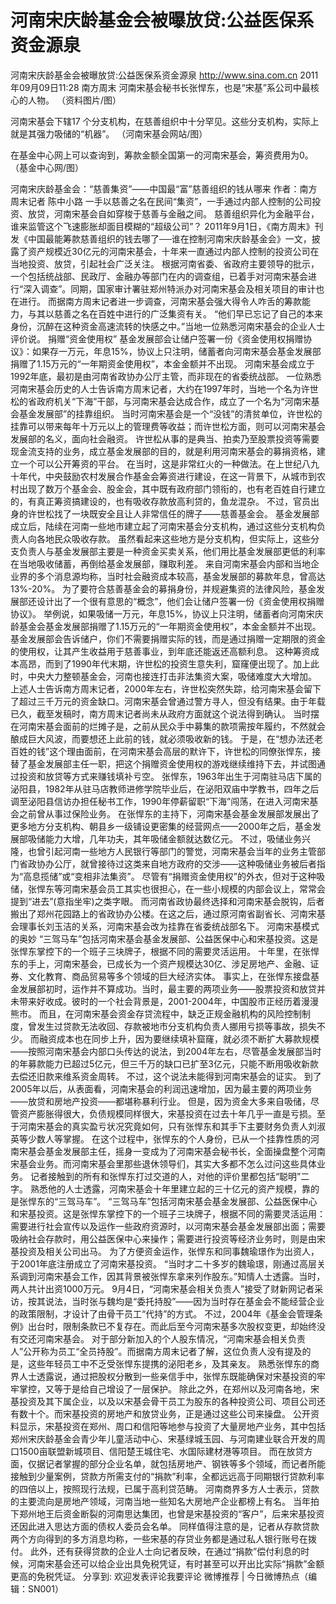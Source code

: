 # 河南宋庆龄基金会被曝放贷:公益医保系资金源泉

河南宋庆龄基金会被曝放贷:公益医保系资金源泉
http://www.sina.com.cn  2011年09月09日11:28  南方周末
河南宋基会秘书长张悍东，也是“宋基”系公司中最核心的人物。 （资料图片/图）

河南宋基会下辖17 个分支机构，在慈善组织中十分罕见。这些分支机构，实际上就是其强力吸储的“机器”。 （河南宋基会网站/图）

在基金中心网上可以查询到，筹款金额全国第一的河南宋基会，筹资费用为0。 （基金中心网/图）

河南宋庆龄基金会：“慈善集资”——中国最“富”慈善组织的钱从哪来
作者：南方周末记者 陈中小路
一手以慈善之名在民间“集资”，一手通过内部人控制的公司投资、放贷，河南宋基会自如穿梭于慈善与金融之间。
慈善组织异化为金融平台，谁来监管这个飞速膨胀却面目模糊的“超级公司”？
2011年9月1日，《南方周末》刊发《中国最能筹款慈善组织的钱去哪了──谁在控制河南宋庆龄基金会》一文，披露了资产规模近30亿元的河南宋基会，十年来一直通过内部人控制的投资公司在当地投资、放贷，引起社会广泛关注。
根据河南省委、省政府主要领导的批示，一个包括统战部、民政厅、金融办等部门在内的调查组，已着手对河南宋基会进行“深入调查”。同期，国家审计署驻郑州特派办对河南宋基会及相关项目的审计也在进行。
而据南方周末记者进一步调查，河南宋基会强大得令人咋舌的筹款能力，与其以慈善之名在百姓中进行的广泛集资有关。
“他们早已忘记了自己的本来身份，沉醉在这种资金高速流转的快感之中。”当地一位熟悉河南宋基会的企业人士评价说。
捐赠“资金使用权”
基金发展部会让储户签署一份《资金使用权捐赠协议》：如果存一万元，年息15%，协议上只注明，储蓄者向河南宋基会基金发展部捐赠了1.15万元的“一年期资金使用权”，本金金额并不出现。
河南宋基会成立于1992年底，最初是由河南省政协办公厅主管，而非现在的省委统战部。
一位熟悉河南宋基会历史的人士告诉南方周末记者，大约在1997年时，当地一个名为许世松的省政府机关“下海”干部，与河南宋基会达成合作，成立了一个名为“河南宋基会基金发展部”的挂靠组织。
当时河南宋基会是一个“没钱”的清贫单位，许世松的挂靠可以带来每年十万元以上的管理费等收益；而许世松方面，则可以河南宋基会发展部的名义，面向社会融资。
许世松从事的是典当、拍卖乃至股票投资等需要现金流支持的业务，成立基金发展部的目的，就是利用河南宋基会的募捐资格，建立一个可以公开筹资的平台。
在当时，这是非常红火的一种做法。在上世纪八九十年代，中央鼓励农村发展合作基金会筹资进行建设，在这一背景下，从城市到农村出现了数万个基金会、股金会，其中既有政府部门领衔的，也有老百姓自行建立的，有真正筹资搞建设的，也有吸收存款放高利贷的，鱼龙混杂。
不过，官员出身的许世松找了一块既安全且让人非常信任的牌子——慈善基金会。
基金发展部成立后，陆续在河南一些地市建立起了河南宋基会分支机构，通过这些分支机构负责人向各地民众吸收存款。
虽然看起来这些地方是分支机构，但实际上，这些分支负责人与基金发展部主要是一种资金买卖关系，他们用比基金发展部更低的利率在当地吸收储蓄，再倒给基金发展部，赚取利差。
来自河南宋基会内部和当地企业界的多个消息源均称，当时社会融资成本较高，基金发展部的募款年息，曾高达13%-20%。
为了要符合慈善基金会的募捐身份，并规避集资的法律风险，基金发展部还设计出了一个很有意思的“概念”，他们会让储户签署一份《资金使用权捐赠协议》。
举例说，如果吸储一万元，年息15%，协议上只注明，储蓄者向河南宋庆龄基金会基金发展部捐赠了1.15万元的“一年期资金使用权”，本金金额并不出现。
基金发展部会告诉储户，你们不需要捐赠实际的钱，而是通过捐赠一定期限的资金的使用权，让其产生收益用于慈善事业，到年底还能返还高额利息。
这种筹资成本高昂，而到了1990年代末期，许世松的投资生意失利，窟窿便出现了。加上此时，中央大力整顿基金会，河南也接连打击非法集资大案，吸储难度大大增加。
上述人士告诉南方周末记者，2000年左右，许世松突然失踪，给河南宋基会留下了超过三千万元的资金缺口。河南宋基会曾通过警方寻人，但没有结果。由于年载已久，截至发稿时，南方周末记者尚未从政府方面就这个说法得到确认。
当时摆在河南宋基会面前的烂摊子是，之前从民众手中募集的款项需按年履约，不然就会酿成巨大风波，而要想还上此前的钱，就必须吸收新的钱。
于是，在“想办法还老百姓的钱”这个理由面前，在河南宋基会高层的默许下，许世松的同僚张悍东，接替了基金发展部主任一职，把这个捐赠资金使用权的游戏继续维持下去，并试图通过投资和放贷等方式来赚钱填补亏空。
张悍东，1963年出生于河南驻马店下属的泌阳县，1982年从驻马店教师进修学院毕业后，在泌阳双庙中学教书，四年之后调至泌阳县信访办担任秘书工作，1990年停薪留职“下海”闯荡，在进入河南宋基会之前曾从事过保险业务。
在张悍东的主持下，河南宋基会基金发展部发展出了更多地方分支机构、朝县乡一级铺设更密集的经营网点——2000年之后，基金发展部吸储能力大增，几年功夫，其年吸储金额就达数亿元。
不过，吸储业务兴隆，也曾引起河南一些地方人民银行等部门的警觉，河南宋基会当年的业务主管部门省政协办公厅，就曾接待过这类来自地方政府的交涉——这种吸储业务被后者指为“高息揽储”或“变相非法集资”。
尽管有“捐赠资金使用权”的外衣，但对于这种吸储，张悍东等河南宋基会员工其实也很担心，在一些小规模的内部会议上，常常会提到“进去”(意指坐牢)之类字眼。
而河南省政协最终选择和河南宋基会脱钩，后者搬出了郑州花园路上的省政协办公楼。在这之后，通过原河南省副省长、河南宋基会理事长刘玉洁的关系，河南宋基会改为挂靠在省委统战部名下。
河南宋基模式的奥妙
“三驾马车”包括河南宋基会基金发展部、公益医保中心和宋基投资。这是张悍东掌控下的一个班子三块牌子，根据不同的需要灵活运用。
十年里，在张悍东的手上，河南宋基会，已成长为一个资产规模达30亿、涉足房地产、金融、证券、文化教育、商品贸易等多个领域的巨大经济实体。
事实上，在张悍东接盘基金发展部初时，运作并不算成功。当时，最主要的两项业务——股票投资和放贷并未带来好收成。彼时的一个社会背景是，2001-2004年，中国股市正经历着漫漫熊市。
而且，在河南宋基会资金存贷流程中，缺乏正规金融机构的风险控制制度，曾发生过贷款无法收回、存款被地市分支机构负责人挪用亏损等事故，损失不少。
而融资成本也在同步上升，因为要继续填补窟窿，就必须不断扩大募款规模——按照河南宋基会内部口头传达的说法，到2004年左右，尽管基金发展部当时的年募款能力已超过5亿元，但三千万的缺口已扩至3亿元，只能不断用吸收新款去偿还旧款来维系资金周转。
不过，这个说法未能得到河南宋基会的证实。
到了2005年以后，从表面看，河南宋基会的利润迅速增加，因为最主要的两项业务——放贷和房地产投资——都堪称暴利行业。
但是，因为资金大多来自吸储，尽管资产膨胀得很大，负债规模同样很大，宋基投资在过去十年几乎一直是亏损。至于河南宋基会的真实盈亏状况究竟如何，只有张悍东和其手下主要财务负责人刘淑英等少数人等掌握。
在这个过程中，张悍东的个人身份，已从一个挂靠性质的河南宋基会基金发展部主任，摇身一变成为了河南宋基会秘书长，全面操盘整个河南宋基会业务。而河南宋基会里那些退休领导们，其实大多都不怎么过问这些具体业务。
记者接触到的所有和张悍东打过交道的人，对他的评价里都包括“聪明”二字。
熟悉他的人士透露，河南宋基会十年里建立起的三十亿元的资产规模，靠的是张悍东的“三驾马车”。
“三驾马车”包括河南宋基会基金发展部、公益医保中心和宋基投资。这是张悍东掌控下的一个班子三块牌子，根据不同的需要灵活运用：需要进行社会宣传以及运作一些政府资源时，以河南宋基会基金发展部出面；需要吸纳社会存款时，用公益医保中心来操作；需要进行投资等经济业务时，则是由宋基投资及相关公司出马。
为了方便资金运作，张悍东和同事魏瑜璟作为出资人，于2001年底注册成立了河南宋基投资。
“当时才二十多岁的魏瑜璟，刚通过高层关系调到河南宋基会工作，因其背景被张悍东拿来列作股东。”知情人士透露。当时，两人共计出资1000万元。
9月4日，“河南宋基会相关负责人”接受了财新网记者采访，按其说法，当时张与魏均是“委托持股”——因为当时存在基金会不能经营企业的政策限制，才设计了由骨干员工“代持”的方式。
不过，2004年《基金会管理条例》出台时，限制条款已不复存在。而此后至今河南宋基多次股权变更，却始终没有交还河南宋基会。
对于部分新加入的个人股东情况，“河南宋基会相关负责人”公开称为员工“全员持股”。而据南方周末记者了解，这位负责人没有提及的是，这些年轻员工中不乏受张悍东提携的泌阳老乡，及其亲友。
熟悉张悍东的商界人士透露说，通过把股权分散到一些亲信手中，张悍东既能确保对宋基投资的牢牢掌控，又等于是给自己增设了一层保护。
除此之外，在郑州以及河南各地，宋基投资及其下属企业，以及以宋基会骨干员工为股东的各种投资公司、项目公司还有数十个。而宋基投资的房地产和放贷业务，正是通过这些公司来操盘。
公开资料显示，宋基投资在郑州、周口和信阳等地参与投资了大量房地产业务，其中包括郑州宋庆龄基金会青少年儿童活动中心、宋基绿城玉园、与河南建业联合开发的周口1500亩联盟新城项目、信阳楚王城住宅、水国际建材港等项目。
而在放贷方面，仅据记者掌握的部分企业名单，就包括房地产、钢铁等多个领域，而记者所能接触到少量案例，贷款方所需支付的“捐款”利率，全都远远高于同期银行贷款利率的四倍以上，按照现行法规，已属于高利贷范畴。
河南商界多方人士表示，贷款的主要流向是房地产领域，河南当地一些知名大房地产企业都榜上有名。
当年拍下郑州地王后资金断裂的河南思达集团，也曾是宋基投资的“客户”，后来宋基投资还因此进入思达方面的债权人委员会名单。
同样值得注意的是，记者从存款贷款两个方向得到的多方消息均称，一些宋基的存贷业务都是通过私人银行账号在拨付。
此外，还有获得贷款的企业人士向记者反映，在通过“捐款”偿付利息的时候，河南宋基会还可以给企业出具免税凭证，有时甚至可以开出比实际“捐款”金额更高的免税凭证。
分享到: 欢迎发表评论我要评论
微博推荐 | 今日微博热点（编辑：SN001）

